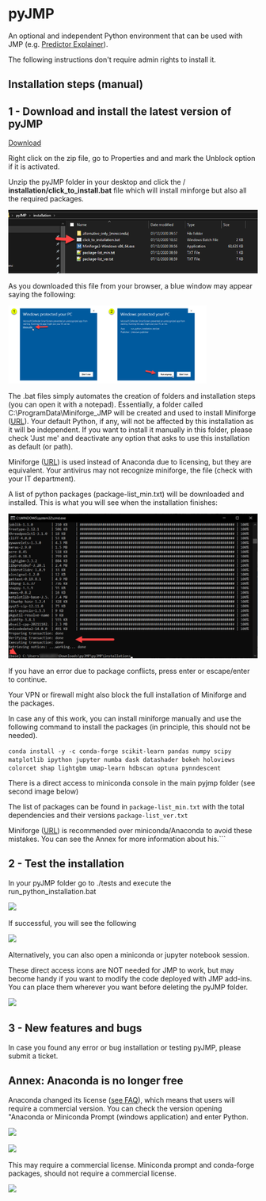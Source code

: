 # pyJMP
An optional and independent Python environment that can be used with JMP (e.g. [Predictor Explainer](https://github.com/industrial-data/predictor-explainer)).

The following instructions don't require admin rights to install it.


## Installation steps (manual)

## 1 - Download and install the latest version of pyJMP

[Download](https://github.com/industrial-data/pyJMP/archive/refs/heads/main.zip)

Right click on the zip file, go to Properties and and mark the Unblock option if it is activated.

Unzip the pyJMP folder in your desktop and click the / **installation/click\_to\_install.bat** file which will install minforge but also all the required packages.

![](media/image1.png)

As you downloaded this file from your browser, a blue window may appear saying the following:

<img src="https://github.com/industrial-data/pyJMP/raw/main/media/image2.png" width="400">


The .bat files simply automates the creation of folders and installation steps (you can open it with a notepad). Essentially, a folder called C:\ProgramData\Miniforge\_JMP will be created and used to install Miniforge ([URL](https://github.com/conda-forge/miniforge)). Your default Python, if any, will not be affected by this installation as it will be independent. If you want to install it manually in this folder, please check 'Just me' and deactivate any option that asks to use this installation as default (or path).

Miniforge ([URL](https://github.com/conda-forge/miniforge)) is used instead of Anaconda due to licensing, but they are equivalent. Your antivirus may not recognize miniforge, the file (check with your IT department).

A list of python packages (package-list\_min.txt) will be downloaded and installed. This is what you will see when the installation finishes:

![](media/image3.png)

If you have an error due to package conflicts, press enter or escape/enter to continue.

Your VPN or firewall might also block the full installation of Miniforge and the packages.

In case any of this work, you can install miniforge manually and use the following command to install the packages (in principle, this should not be needed).

```conda install -y -c conda-forge scikit-learn pandas numpy scipy matplotlib ipython jupyter numba dask datashader bokeh holoviews colorcet shap lightgbm umap-learn hdbscan optuna pynndescent```

There is a direct access to miniconda console in the main pyjmp folder (see second image below)

The list of packages can be found in ```package-list_min.txt``` with the total dependencies and their versions ```package-list_ver.txt```

Miniforge ([URL](https://github.com/conda-forge/miniforge)) is recommended over miniconda/Anaconda to avoid these mistakes. You can see the Annex for more information about his.```

## 2 - Test the installation

In your pyJMP folder go to ./tests and execute the run\_python\_installation.bat

![](media/image4.png)

If successful, you will see the following

![](media/image5.png)

Alternatively, you can also open a miniconda or jupyter notebook session.

These direct access icons are NOT needed for JMP to work, but may become handy if you want to modify the code deployed with JMP add-ins. You can place them wherever you want before deleting the pyJMP folder.

![](media/image6.png)

## 3 - New features and bugs

In case you found any error or bug installation or testing pyJMP, please submit a ticket.

## Annex: Anaconda is no longer free

Anaconda changed its license ([see FAQ](https://www.anaconda.com/blog/anaconda-commercial-edition-faq)), which means that users will require a commercial version. You can check the version opening "Anaconda or Miniconda Prompt (windows application) and enter Python.

![](media/image7.png)

![](media/image8.png)

This may require a commercial license. Miniconda prompt and conda-forge packages, should not require a commercial license.

![](media/image9.png)
